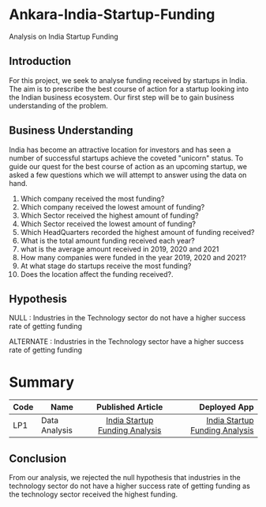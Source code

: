 # Ankara-India-Startup-Funding
Analysis on India Startup Funding

## Introduction
For this project, we seek to analyse funding received by startups in India. The aim is to prescribe the best course of action for a startup looking into the Indian business ecosystem. Our first step will be to gain business understanding of the problem.

## Business Understanding
India has become an attractive location for investors and has seen a number of successful startups achieve the coveted "unicorn" status. To guide our quest for the best course of action as an upcoming startup, we asked a few questions which we will attempt to answer using the data on hand.

1. Which company received the most funding?
2. Which company received the lowest amount of funding?
3. Which Sector received the highest amount of funding?
4. Which Sector received the lowest amount of funding?
5. Which HeadQuarters recorded the highest amount of funding received?
6. What is the total amount funding received each year?
7. what is the average amount received in 2019, 2020 and 2021
8. How many companies were funded in the year 2019, 2020 and 2021?
9. At what stage do startups receive the most funding?
10. Does the location affect the funding received?.



## Hypothesis


NULL : Industries in the Technology sector do not have a higher success rate of getting funding

ALTERNATE : Industries in the Technology sector have a higher success rate of getting funding

# Summary 
| Code      | Name        | Published Article |  Deployed App |
|-----------|-------------|:-------------:|------:|
|LP1 | Data Analysis| [India Startup Funding Analysis](https://www.linkedin.com/pulse/india-startup-funding-analysis-kwame-asenso-okyere/?trackingId=3mn9RrhyQfKN1Y3UEKqpxg%3D%3D)|[India Startup Funding Analysis](https://app.powerbi.com/groups/me/reports/5d90a0b1-0b46-47be-a805-ad34c328dbc1?ctid=4487b52f-f118-4830-b49d-3c298cb71075&pbi_source=linkShare) |

## Conclusion
From our analysis, we rejected the null hypothesis that industries in the technology sector do not have a higher success rate of getting funding as the technology sector received the highest funding.

